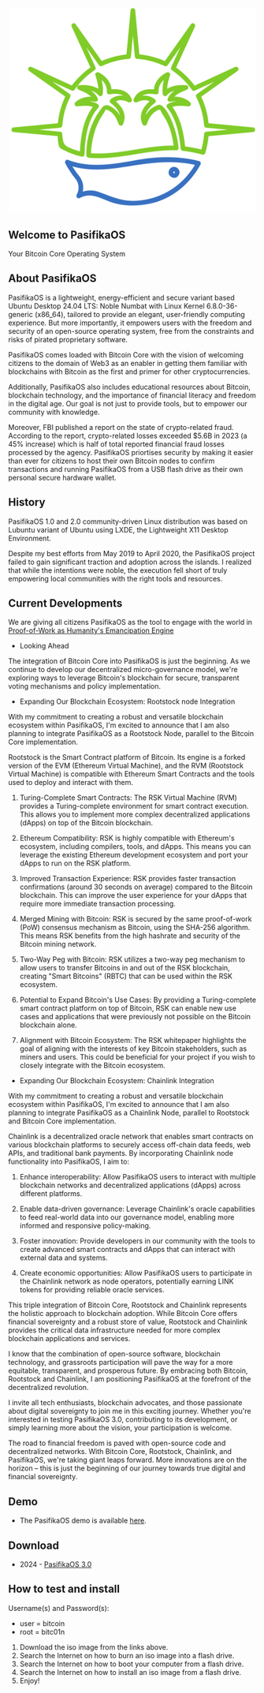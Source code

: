 <p align="center">
 <img width="500" src="https://github.com/EdwinLiavaa/pasifikaos/blob/main/logo.png">
</p>

## Welcome to PasifikaOS

Your Bitcoin Core Operating System

## About PasifikaOS 

PasifikaOS is a lightweight, energy-efficient and secure variant based Ubuntu Desktop 24.04 LTS: Noble Numbat with Linux Kernel 6.8.0-36-generic (x86_64), tailored to provide an elegant, user-friendly computing experience. But more importantly, it empowers users with the freedom and security of an open-source operating system, free from the constraints and risks of pirated proprietary software.

PasifikaOS comes loaded with Bitcoin Core with the vision of welcoming citizens to the domain of Web3 as an enabler in getting them familiar with blockchains with Bitcoin as the first and primer for other cryptocurrencies.

Additionally, PasifikaOS also includes educational resources about Bitcoin, blockchain technology, and the importance of financial literacy and freedom in the digital age. Our goal is not just to provide tools, but to empower our community with knowledge.

Moreover, FBI published a report on the state of crypto-related fraud. According to the report, crypto-related losses exceeded $5.6B in 2023 (a 45% increase) which is half of total reported financial fraud losses processed by the agency. PasifikaOS priortises security by making it easier than ever for citizens to host their own Bitcoin nodes to confirm transactions and running PasifikaOS from a USB flash drive as their own personal secure hardware wallet.

## History

PasifikaOS 1.0 and 2.0 community-driven Linux distribution was based on Lubuntu  variant of Ubuntu using LXDE, the Lightweight X11 Desktop Environment. 

Despite my best efforts from May 2019 to April 2020, the PasifikaOS project failed to gain significant traction and adoption across the islands. I realized that while the intentions were noble, the execution fell short of truly empowering local communities with the right tools and resources.

## Current Developments

We are giving all citizens PasifikaOS as the tool to engage with the world in [Proof-of-Work as Humanity's Emancipation Engine](https://hackernoon.com/bitcoin-proof-of-work-as-humanitys-emancipation-engine)

* Looking Ahead

The integration of Bitcoin Core into PasifikaOS is just the beginning. As we continue to develop our decentralized micro-governance model, we're exploring ways to leverage Bitcoin's blockchain for secure, transparent voting mechanisms and policy implementation.

* Expanding Our Blockchain Ecosystem: Rootstock node Integration

With my commitment to creating a robust and versatile blockchain ecosystem within PasifikaOS, I'm excited to announce that I am also planning to integrate PasifikaOS as a Rootstock Node, parallel to the Bitcoin Core implementation.

Rootstock is the Smart Contract platform of Bitcoin. Its engine is a forked version of the EVM (Ethereum Virtual Machine), and the RVM (Rootstock Virtual Machine) is compatible with Ethereum Smart Contracts and the tools used to deploy and interact with them.

1. Turing-Complete Smart Contracts: The RSK Virtual Machine (RVM) provides a Turing-complete environment for smart contract execution. This allows you to implement more complex decentralized applications (dApps) on top of the Bitcoin blockchain.

2. Ethereum Compatibility: RSK is highly compatible with Ethereum's ecosystem, including compilers, tools, and dApps. This means you can leverage the existing Ethereum development ecosystem and port your dApps to run on the RSK platform.

3. Improved Transaction Experience: RSK provides faster transaction confirmations (around 30 seconds on average) compared to the Bitcoin blockchain. This can improve the user experience for your dApps that require more immediate transaction processing.

4. Merged Mining with Bitcoin: RSK is secured by the same proof-of-work (PoW) consensus mechanism as Bitcoin, using the SHA-256 algorithm. This means RSK benefits from the high hashrate and security of the Bitcoin mining network.

5. Two-Way Peg with Bitcoin: RSK utilizes a two-way peg mechanism to allow users to transfer Bitcoins in and out of the RSK blockchain, creating "Smart Bitcoins" (RBTC) that can be used within the RSK ecosystem.

6. Potential to Expand Bitcoin's Use Cases: By providing a Turing-complete smart contract platform on top of Bitcoin, RSK can enable new use cases and applications that were previously not possible on the Bitcoin blockchain alone.

7. Alignment with Bitcoin Ecosystem: The RSK whitepaper highlights the goal of aligning with the interests of key Bitcoin stakeholders, such as miners and users. This could be beneficial for your project if you wish to closely integrate with the Bitcoin ecosystem.

* Expanding Our Blockchain Ecosystem: Chainlink Integration

With my commitment to creating a robust and versatile blockchain ecosystem within PasifikaOS, I'm excited to announce that I am also planning to integrate PasifikaOS as a Chainlink Node, parallel to Rootstock and Bitcoin Core implementation.

Chainlink is a decentralized oracle network that enables smart contracts on various blockchain platforms to securely access off-chain data feeds, web APIs, and traditional bank payments. By incorporating Chainlink node functionality into PasifikaOS, I aim to:

1. Enhance interoperability: Allow PasifikaOS users to interact with multiple blockchain networks and decentralized applications (dApps) across different platforms.

2. Enable data-driven governance: Leverage Chainlink's oracle capabilities to feed real-world data into our governance model, enabling more informed and responsive policy-making.

3. Foster innovation: Provide developers in our community with the tools to create advanced smart contracts and dApps that can interact with external data and systems.

4. Create economic opportunities: Allow PasifikaOS users to participate in the Chainlink network as node operators, potentially earning LINK tokens for providing reliable oracle services.

This triple integration of Bitcoin Core, Rootstock and Chainlink represents the holistic approach to blockchain adoption. While Bitcoin Core offers financial sovereignty and a robust store of value, Rootstock and Chainlink provides the critical data infrastructure needed for more complex blockchain applications and services.

I know that the combination of open-source software, blockchain technology, and grassroots participation will pave the way for a more equitable, transparent, and prosperous future. By embracing both Bitcoin, Rootstock and Chainlink, I am positioning PasifikaOS at the forefront of the decentralized revolution.

I invite all tech enthusiasts, blockchain advocates, and those passionate about digital sovereignty to join me in this exciting journey. Whether you're interested in testing PasifikaOS 3.0, contributing to its development, or simply learning more about the vision, your participation is welcome.

The road to financial freedom is paved with open-source code and decentralized networks. With Bitcoin Core, Rootstock, Chainlink, and PasifikaOS, we're taking giant leaps forward. More innovations are on the horizon – this is just the beginning of our journey towards true digital and financial sovereignty.

## Demo

* The PasifikaOS demo is available [here](https://youtu.be/QBV_3B35RmA).

## Download

* 2024 - [PasifikaOS 3.0](https://drive.google.com/file/d/16qRsXJ2yWK9Ck8mMEzPa15jJNtKoCx9P/view?usp=sharing)

## How to test and install

Username(s) and Password(s):
* user = bitcoin
* root = bitc01n
  
1. Download the iso image from the links above.
2. Search the Internet on how to burn an iso image into a flash drive.
3. Search the Internet on how to boot your computer from a flash drive.
4. Search the Internet on how to install an iso image from a flash drive. 
5. Enjoy!